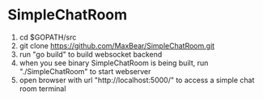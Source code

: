 # SimpleChatRoom
1. cd $GOPATH/src
2. git clone https://github.com/MaxBear/SimpleChatRoom.git
3. run "go build" to build websocket backend
4. when you see binary SimpleChatRoom is being built, run "./SimpleChatRoom" to start webserver
5. open browser with url "http://localhost:5000/" to access a simple chat room terminal
